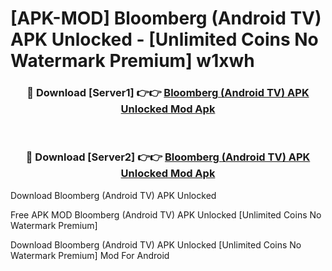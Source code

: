 # [APK-MOD] Bloomberg (Android TV) APK Unlocked - [Unlimited Coins No Watermark Premium] w1xwh



<div align="center">
<h3>🔴 Download [Server1] 👉👉 <a href="https://momento.my/?title=Bloomberg_(Android_TV)_APK_Unlocked">Bloomberg (Android TV) APK Unlocked Mod Apk</a></h3><br>

<h3>🔴 Download [Server2] 👉👉 <a href="https://momento.my/?title=Bloomberg_(Android_TV)_APK_Unlocked">Bloomberg (Android TV) APK Unlocked Mod Apk</a></h3>
</div>



Download Bloomberg (Android TV) APK Unlocked 

Free APK MOD Bloomberg (Android TV) APK Unlocked [Unlimited Coins No Watermark Premium]

Download Bloomberg (Android TV) APK Unlocked [Unlimited Coins No Watermark Premium] Mod For Android
